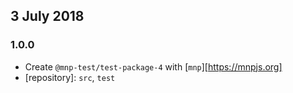 ## 3 July 2018

### 1.0.0

- Create `@mnp-test/test-package-4` with [`mnp`][https://mnpjs.org]
- [repository]: `src`, `test`
